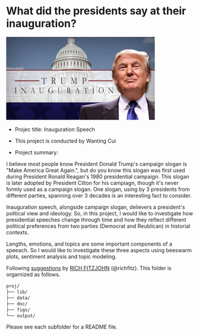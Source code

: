 # What did the presidents say at their inauguration?

![image](figs/title.jpg)

+ Projec title: Inauguration Speech
+ This project is conducted by Wanting Cui

+ Project summary: 

I believe most people know President Donald Trump's campaign slogan is "Make America Great Again.", but do you know this slogan was first used during President Ronald Reagan's 1980 presidential campaign. This slogan is later adopted by President Cliton for his campiagn, though it's never formly used as a campaign slogan. One slogan, using by 3 presidents from different parties, spanning over 3 decades is an interesting fact to consider.

Inauguration speech, alongside campaign slogan, delievers a president's political view and ideology. So, in this project, I would like to investigate how presidential speeches change through time and how they reflect different political preferences from two parties (Democrat and Reublican) in historial contexts.

Lengths, emotions, and topics are some important components of a speeach. So I would like to investigate these three aspects using beeswarm plots, sentiment analysis and topic modeling.

Following [suggestions](http://nicercode.github.io/blog/2013-04-05-projects/) by [RICH FITZJOHN](http://nicercode.github.io/about/#Team) (@richfitz). This folder is orgarnized as follows.

```
proj/
├── lib/
├── data/
├── doc/
├── figs/
└── output/
```

Please see each subfolder for a README file.
